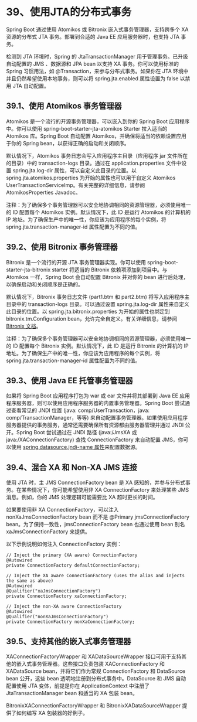 # 39、使用JTA的分布式事务

Spring Boot 通过使用 Atomikos 或 Bitronix 嵌入式事务管理器，支持跨多个 XA 资源的分布式 JTA 事务。部署到合适的 Java EE 应用服务器时，也支持 JTA 事务。

检测到 JTA 环境时，Spring 的 JtaTransactionManager 用于管理事务。已升级自动配置的 JMS 、数据源和 JPA bean 以支持 XA 事务。你可以使用标准的 Spring 习惯用法，如 @Transaction，来参与分布式事务。如果你在 JTA 环境中并且仍然希望使用本地事务，则可以将 spring.jta.enabled 属性设置为 false 以禁用 JTA 自动配置。

## 39.1、使用 Atomikos 事务管理器

Atomikos 是一个流行的开源事务管理器，可以嵌入到你的 Spring Boot 应用程序中。你可以使用 spring-boot-starter-jta-atomikos Starter 拉入适当的 Atomikos 库。Spring Boot 自动配置 Atomikos，并确保将适当的依赖设置应用于你的 Spring bean，以获得正确的启动和关闭顺序。

默认情况下，Atomikos 事务日志会写入应用程序主目录（应用程序 jar 文件所在的目录）中的 transaction-logs 目录。通过在 application.properties 文件中设置 spring.jta.log-dir 属性，可以自定义此目录的位置。以 spring.jta.atomikos.properties 为开始的属性也可以用于自定义 Atomikos UserTransactionServiceImp。有关完整的详细信息，请参阅 AtomikosProperties Javadoc。

注释：为了确保多个事务管理器可以安全地协调相同的资源管理器，必须使用唯一的 ID 配置每个 Atomikos 实例。默认情况下，此 ID 是运行 Atomikos 的计算机的 IP 地址。为了确保生产中的唯一性，你应该为应用程序的每个实例，将 spring.jta.transaction-manager-id 属性配置为不同的值。

## 39.2、使用 Bitronix 事务管理器

Bitronix 是一个流行的开源 JTA 事务管理器实现。你可以使用 spring-boot-starter-jta-bitronix starter 将适当的 Bitronix 依赖项添加到项目中。与 Atomikos 一样，Spring Boot 会自动配置 Bitronix 并对你的 bean 进行后处理，以确保启动和关闭顺序是正确的。

默认情况下，Bitronix 事务日志文件 (part1.btm 和 part2.btm) 将写入应用程序主目录中的 transaction-logs 目录。可以通过设置 spring.jta.log-dir 属性来自定义此目录的位置。以 spring.jta.bitronix.properties 为开始的属性也绑定到 bitronix.tm.Configuration bean，允许完全自定义。有关详细信息，请参阅 [Bitronix 文档](https://github.com/bitronix/btm/wiki/Transaction-manager-configuration)。

注释：为了确保多个事务管理器可以安全地协调相同的资源管理器，必须使用唯一的 ID 配置每个 Bitronix 实例。默认情况下，此 ID 是运行 Bitronix 的计算机的 IP 地址。为了确保生产中的唯一性，你应该为应用程序的每个实例，将 spring.jta.transaction-manager-id 属性配置为不同的值。

## 39.3、使用 Java EE 托管事务管理器

如果将 Spring Boot 应用程序打包为 war 或 ear 文件并将其部署到 Java EE 应用程序服务器，则可以使用应用程序服务器的内置事务管理器。Spring Boot 尝试通过查看常见的 JNDI 位置 (java: comp/UserTransaction，java: comp/TransactionManager，等等) 来自动配置事务管理器。如果使用应用程序服务器提供的事务服务，通常还需要确保所有资源都由服务器管理并通过 JNDI 公开。Spring Boot 尝试通过在 JNDI 路径 (java:/JmsXA 或 java:/XAConnectionFactory) 查找 ConnectionFactory 来自动配置 JMS，你可以使用 [spring.datasource.jndi-name 属性](https://docs.spring.io/spring-boot/docs/2.1.6.RELEASE/reference/html/boot-features-sql.html#boot-features-connecting-to-a-jndi-datasource)来配置数据源。

## 39.4、混合 XA 和 Non-XA JMS 连接

使用 JTA 时，主 JMS ConnectionFactory bean 是 XA 感知的，并参与分布式事务。在某些情况下，你可能希望使用非 XA ConnectionFactory 来处理某些 JMS 消息。例如，你的 JMS 处理逻辑可能需要比 XA 超时更长的时间。

如果要使用非 XA ConnectionFactory，可以注入 nonXaJmsConnectionFactory bean 而不是 @Primary jmsConnectionFactory bean。为了保持一致性，jmsConnectionFactory bean 也通过使用 bean 别名 xaJmsConnectionFactory 来提供。

以下示例说明如何注入 ConnectionFactory 实例：
```
// Inject the primary (XA aware) ConnectionFactory
@Autowired
private ConnectionFactory defaultConnectionFactory;

// Inject the XA aware ConnectionFactory (uses the alias and injects the same as above)
@Autowired
@Qualifier("xaJmsConnectionFactory")
private ConnectionFactory xaConnectionFactory;

// Inject the non-XA aware ConnectionFactory
@Autowired
@Qualifier("nonXaJmsConnectionFactory")
private ConnectionFactory nonXaConnectionFactory;
```
## 39.5、支持其他的嵌入式事务管理器

XAConnectionFactoryWrapper 和 XADataSourceWrapper 接口可用于支持其他的嵌入式事务管理器。这些接口负责包装 XAConnectionFactory 和 XADataSource bean，并将它们作为常规 ConnectionFactory 和 DataSource bean 公开，这些 bean 透明地注册到分布式事务中。DataSource 和 JMS 自动配置使用 JTA 变体，前提是你在 ApplicationContext 中注册了 JtaTransactionManager bean 和适当的 XA 包装 bean。

BitronixXAConnectionFactoryWrapper 和 BitronixXADataSourceWrapper 提供了如何编写 XA 包装器的好例子。